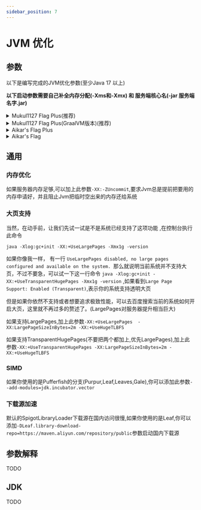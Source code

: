 ```yaml
---
sidebar_position: 7
---
```


# JVM 优化

## 参数

以下是编写完成的JVM优化参数(至少Java 17 以上)

**以下启动参数需要自己补全内存分配(-Xms和-Xmx) 和 服务端核心名(-jar 服务端名字.jar)**

<details>
  <summary>Mukul1127 Flag Plus(推荐)</summary>

Mukul1127 Flag Plus是现代的启动参数,使用ZGC作为垃圾回收，**注意:Mukul1127 Flag Plus至少需要4c8g以上环境才可以发挥出优势,4c8g一下请使用aikar flag plus**,Mukul1127 Flag Plus需要Java17以上!

```shell
java -XX:+UnlockExperimentalVMOptions -XX:+UnlockDiagnosticVMOptions -XX:+UseFMA -XX:+UseVectorCmov -XX:+UseNewLongLShift -XX:+UseFastStosb -XX:+SegmentedCodeCache -XX:+OptimizeStringConcat -XX:+DoEscapeAnalysis -XX:+OmitStackTraceInFastThrow -XX:+AlwaysActAsServerClassMachine -XX:+AlwaysPreTouch -XX:+DisableExplicitGC -XX:NmethodSweepActivity=1 -XX:ReservedCodeCacheSize=400M -XX:NonNMethodCodeHeapSize=12M -XX:ProfiledCodeHeapSize=194M -XX:NonProfiledCodeHeapSize=194M -XX:-DontCompileHugeMethods -XX:MaxNodeLimit=240000 -XX:NodeLimitFudgeFactor=8000 -XX:+UseVectorCmov -XX:+PerfDisableSharedMem -XX:+UseFastUnorderedTimeStamps -XX:+UseCriticalJavaThreadPriority -XX:ThreadPriorityPolicy=1 -XX:+UseZGC -XX:AllocatePrefetchStyle=1 -XX:-ZProactive
```

如果你使用Java 21 以上,你可以将`-XX:-ZProactive`换`-XX:+ZGenerational`,Java 22以上必须切换

</details>

<details>
  <summary>Mukul1127 Flag Plus(GraalVM版本)(推荐)</summary>

GraalVM Java 17+ 的参数,


```shell
java -XX:+UnlockExperimentalVMOptions -XX:+UnlockDiagnosticVMOptions -XX:+UseFMA -XX:+UseVectorCmov -XX:+UseNewLongLShift -XX:+UseFastStosb -XX:+SegmentedCodeCache -XX:+OptimizeStringConcat -XX:+DoEscapeAnalysis -XX:+OmitStackTraceInFastThrow -XX:+AlwaysActAsServerClassMachine -XX:+AlwaysPreTouch -XX:+DisableExplicitGC -XX:AllocatePrefetchStyle=3 -XX:NmethodSweepActivity=1 -XX:ReservedCodeCacheSize=400M -XX:NonNMethodCodeHeapSize=12M -XX:ProfiledCodeHeapSize=194M -XX:NonProfiledCodeHeapSize=194M -XX:-DontCompileHugeMethods -XX:+PerfDisableSharedMem -XX:+UseFastUnorderedTimeStamps -XX:+UseCriticalJavaThreadPriority -XX:+EagerJVMCI -Dgraal.TuneInlinerExploration=1 -XX:+UseZGC -XX:AllocatePrefetchStyle=1 -XX:-ZProactive
```

如果你使用Java 21 以上,你可以将`-XX:-ZProactive`换`-XX:+ZGenerational`,Java 22以上必须切换

### 以下是格外选项

更激进的内联，在 Graal 中通过`-Dgraal.BaseTargetSpending=160`（默认为 120）和 OpenJDK 中的其他一些标志。具有较大缓存的 CPU 可能会从中受益。

`-Dgraal.OptWriteMotion=true`和`-Dgraal.WriteableCodeCache=true`,它们看起来不稳定，但在 GraalVM 22.3.0+ 中可能更稳定

</details>

<details>
  <summary>Aikar's Flag Plus</summary>

Aikar's Flag 是最通用的优化启动参数,Aikar's Flag Plus是在Aikar's Flag上进行了更好的优化

```shell
java -XX:+UnlockExperimentalVMOptions -XX:+UnlockDiagnosticVMOptions -XX:+UseFMA -XX:+UseVectorCmov -XX:+UseNewLongLShift -XX:+UseFastStosb -XX:+SegmentedCodeCache -XX:+OptimizeStringConcat -XX:+DoEscapeAnalysis -XX:+OmitStackTraceInFastThrow -XX:+AlwaysActAsServerClassMachine -XX:+AlwaysPreTouch -XX:+DisableExplicitGC -XX:NmethodSweepActivity=1 -XX:ReservedCodeCacheSize=400M -XX:NonNMethodCodeHeapSize=12M -XX:ProfiledCodeHeapSize=194M -XX:NonProfiledCodeHeapSize=194M -XX:-DontCompileHugeMethods -XX:MaxNodeLimit=240000 -XX:NodeLimitFudgeFactor=8000 -XX:+UseVectorCmov -XX:+PerfDisableSharedMem -XX:+UseFastUnorderedTimeStamps -XX:+UseCriticalJavaThreadPriority -XX:ThreadPriorityPolicy=1 -XX:AllocatePrefetchStyle=3 -XX:+UseG1GC -XX:MaxGCPauseMillis=37 -XX:+PerfDisableSharedMem -XX:G1HeapRegionSize=16M -XX:G1NewSizePercent=23 -XX:G1ReservePercent=20 -XX:SurvivorRatio=32 -XX:G1MixedGCCountTarget=3 -XX:G1HeapWastePercent=20 -XX:InitiatingHeapOccupancyPercent=10 -XX:G1RSetUpdatingPauseTimePercent=0 -XX:MaxTenuringThreshold=1 -XX:G1SATBBufferEnqueueingThresholdPercent=30 -XX:G1ConcMarkStepDurationMillis=5.0 -XX:GCTimeRatio=99 -XX:G1ConcRefinementServiceIntervalMillis=150 -XX:G1ConcRSHotCardLimit=16 
```

</details>

<details>
  <summary>Aikar's Flag </summary>

```shell
java -XX:+UseG1GC -XX:+ParallelRefProcEnabled -XX:MaxGCPauseMillis=200 -XX:+UnlockExperimentalVMOptions -XX:+DisableExplicitGC -XX:+AlwaysPreTouch -XX:G1NewSizePercent=30 -XX:G1MaxNewSizePercent=40 -XX:G1HeapRegionSize=8M -XX:G1ReservePercent=20 -XX:G1HeapWastePercent=5 -XX:G1MixedGCCountTarget=4 -XX:InitiatingHeapOccupancyPercent=15 -XX:G1MixedGCLiveThresholdPercent=90 -XX:G1RSetUpdatingPauseTimePercent=5 -XX:SurvivorRatio=32 -XX:+PerfDisableSharedMem -XX:MaxTenuringThreshold=1
```

</details>

## 通用

### 内存优化

如果服务器内存足够,可以加上此参数`-XX:-ZUncommit`,要求Jvm总是提前把要用的内存申请好，并且阻止Jvm把临时空出来的内存还给系统

### 大页支持

当然，在动手前，让我们先试一试是不是系统已经支持了这项功能 ,在控制台执行此命令

```shell
java -Xlog:gc+init -XX:+UseLargePages -Xmx1g -version
```

如果你像我一样， 有一行 `UseLargePages disabled, no large pages configured and available on the system. `那么就说明当前系统并不支持大页，不过不要急，可以试一下这一行命令 `java -Xlog:gc+init -XX:+UseTransparentHugePages -Xmx1g -version` ,如果看到`Large Page Support: Enabled (Transparent)`,表示你的系统支持透明大页

但是如果你依然不支持或者想要追求极致性能，可以去百度搜索当前的系统如何开启大页，这里就不再过多的赘述了。(LargePages对服务器提升相当巨大)

如果支持LargePages,加上此参数`-XX:+UseLargePages  -XX:LargePageSizeInBytes=2m -XX:+UseHugeTLBFS`

如果支持TransparentHugePages(不要把两个都加上,优先LargePages),加上此参数`-XX:+UseTransparentHugePages -XX:LargePageSizeInBytes=2m -XX:+UseHugeTLBFS`

### SIMD

如果你使用的是Pufferfish的分支(Purpur,Leaf,Leaves,Gale),你可以添加此参数`--add-modules=jdk.incubator.vector`

### 下载源加速

默认的SpigotLibraryLoader下载源在国内访问很慢,如果你使用的是Leaf,你可以添加`-DLeaf.library-download-repo=https://maven.aliyun.com/repository/public`参数启动国内下载源

## 参数解释

TODO 

## JDK

TODO
